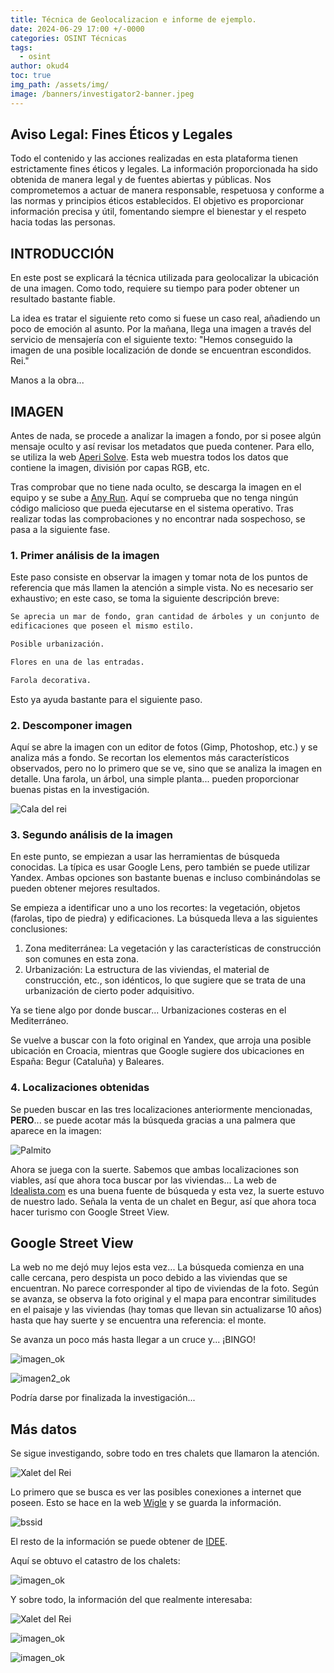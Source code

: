 ```yaml
---
title: Técnica de Geolocalizacion e informe de ejemplo.
date: 2024-06-29 17:00 +/-0000
categories: OSINT Técnicas
tags:
  - osint
author: okud4
toc: true
img_path: /assets/img/
image: /banners/investigator2-banner.jpeg
---
```


## Aviso Legal: Fines Éticos y Legales

Todo el contenido y las acciones realizadas en esta plataforma tienen estrictamente fines éticos y legales. La información proporcionada ha sido obtenida de manera legal y de fuentes abiertas y públicas. Nos comprometemos a actuar de manera responsable, respetuosa y conforme a las normas y principios éticos establecidos. El objetivo es proporcionar información precisa y útil, fomentando siempre el bienestar y el respeto hacia todas las personas.

## INTRODUCCIÓN

En este post se explicará la técnica utilizada para geolocalizar la ubicación de una imagen. Como todo, requiere su tiempo para poder obtener un resultado bastante fiable.

La idea es tratar el siguiente reto como si fuese un caso real, añadiendo un poco de emoción al asunto. Por la mañana, llega una imagen a través del servicio de mensajería con el siguiente texto: "Hemos conseguido la imagen de una posible localización de donde se encuentran escondidos. Rei."

Manos a la obra...

## IMAGEN

Antes de nada, se procede a analizar la imagen a fondo, por si posee algún mensaje oculto y así revisar los metadatos que pueda contener. Para ello, se utiliza la web [Aperi Solve](https://aperisolve.com). Esta web muestra todos los datos que contiene la imagen, división por capas RGB, etc.

Tras comprobar que no tiene nada oculto, se descarga la imagen en el equipo y se sube a [Any Run](https://app.any.run). Aquí se comprueba que no tenga ningún código malicioso que pueda ejecutarse en el sistema operativo. Tras realizar todas las comprobaciones y no encontrar nada sospechoso, se pasa a la siguiente fase.

### 1. Primer análisis de la imagen

Este paso consiste en observar la imagen y tomar nota de los puntos de referencia que más llamen la atención a simple vista. No es necesario ser exhaustivo; en este caso, se toma la siguiente descripción breve:

```bash
Se aprecia un mar de fondo, gran cantidad de árboles y un conjunto de
edificaciones que poseen el mismo estilo. 

Posible urbanización. 

Flores en una de las entradas. 

Farola decorativa.
```

Esto ya ayuda bastante para el siguiente paso.

### 2. Descomponer imagen

Aquí se abre la imagen con un editor de fotos (Gimp, Photoshop, etc.) y se analiza más a fondo. Se recortan los elementos más característicos observados, pero no lo primero que se ve, sino que se analiza la imagen en detalle. Una farola, un árbol, una simple planta... pueden proporcionar buenas pistas en la investigación.

![Cala del rei](capturas/calarei/recortes.png)

### 3. Segundo análisis de la imagen

En este punto, se empiezan a usar las herramientas de búsqueda conocidas. La típica es usar Google Lens, pero también se puede utilizar Yandex. Ambas opciones son bastante buenas e incluso combinándolas se pueden obtener mejores resultados.

Se empieza a identificar uno a uno los recortes: la vegetación, objetos (farolas, tipo de piedra) y edificaciones. La búsqueda lleva a las siguientes conclusiones:

1. Zona mediterránea: La vegetación y las características de construcción son comunes en esta zona.
2. Urbanización: La estructura de las viviendas, el material de construcción, etc., son idénticos, lo que sugiere que se trata de una urbanización de cierto poder adquisitivo.

Ya se tiene algo por donde buscar... Urbanizaciones costeras en el Mediterráneo.

Se vuelve a buscar con la foto original en Yandex, que arroja una posible ubicación en Croacia, mientras que Google sugiere dos ubicaciones en España: Begur (Cataluña) y Baleares.

### 4. Localizaciones obtenidas

Se pueden buscar en las tres localizaciones anteriormente mencionadas, **PERO**... se puede acotar más la búsqueda gracias a una palmera que aparece en la imagen:

![Palmito](capturas/calarei/pamito.png)

Ahora se juega con la suerte. Sabemos que ambas localizaciones son viables, así que ahora toca buscar por las viviendas... La web de [Idealista.com](https://www.idealista.com) es una buena fuente de búsqueda y esta vez, la suerte estuvo de nuestro lado. Señala la venta de un chalet en Begur, así que ahora toca hacer turismo con Google Street View.

## Google Street View

La web no me dejó muy lejos esta vez... La búsqueda comienza en una calle cercana, pero despista un poco debido a las viviendas que se encuentran. No parece corresponder al tipo de viviendas de la foto. Según se avanza, se observa la foto original y el mapa para encontrar similitudes en el paisaje y las viviendas (hay tomas que llevan sin actualizarse 10 años) hasta que hay suerte y se encuentra una referencia: el monte.

Se avanza un poco más hasta llegar a un cruce y... ¡BINGO!

![imagen_ok](capturas/calarei/imagen_ok.png)

![imagen2_ok](capturas/calarei/imagen2_ok.png)

Podría darse por finalizada la investigación...

## Más datos

Se sigue investigando, sobre todo en tres chalets que llamaron la atención.

![Xalet del Rei](capturas/calarei/loc_inv.png)

Lo primero que se busca es ver las posibles conexiones a internet que poseen. Esto se hace en la web [Wigle](https://www.wigle.net) y se guarda la información.

![bssid](capturas/calarei/bssid_chalets.png)

El resto de la información se puede obtener de [IDEE](https://www.idee.es).

Aquí se obtuvo el catastro de los chalets:

![imagen_ok](capturas/calarei/catastro_parcela.png)

Y sobre todo, la información del que realmente interesaba:

![Xalet del Rei](capturas/calarei/xalet_rei.png)

![imagen_ok](capturas/calarei/catastro_rei.png)

![imagen_ok](capturas/calarei/catastro2_rei.png)